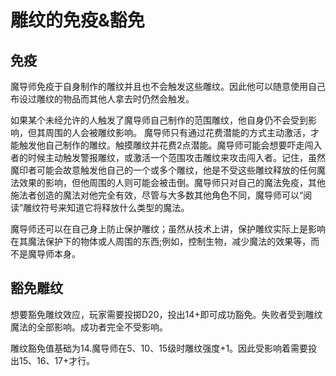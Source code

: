 # 雕纹的免疫&豁免

## 免疫

魔导师免疫于自身制作的雕纹并且也不会触发这些雕纹。因此他可以随意使用自己布设过雕纹的物品而其他人拿去时仍然会触发。

如果某个未经允许的人触发了魔导师自己制作的范围雕纹，他自身仍不会受到影响，但其周围的人会被雕纹影响。
魔导师只有通过花费潜能的方式主动激活，才能触发他自己制作的雕纹。触摸雕纹并花费2点潜能。魔导师可能会想要吓走闯入者的时候主动触发警报雕纹，或激活一个范围攻击雕纹来攻击闯入者。记住，虽然魔印者可能会故意触发他自己的一个或多个雕纹，他是不受这些雕纹释放的任何魔法效果的影响，但他周围的人则可能会被击倒。魔导师只对自己的魔法免疫，其他施法者创造的魔法对他完全有效，尽管与大多数其他角色不同，魔导师可以“阅读”雕纹符号来知道它将释放什么类型的魔法。

魔导师还可以在自己身上防止保护雕纹；虽然从技术上讲，保护雕纹实际上是影响在其魔法保护下的物体或人周围的东西;例如，控制生物，减少魔法的效果等，而不是魔导师本身。

## 豁免雕纹

想要豁免雕纹效应，玩家需要投掷D20，投出14+即可成功豁免。失败者受到雕纹魔法的全部影响。成功者完全不受影响。

雕纹豁免值基础为14.魔导师在5、10、15级时雕纹强度+1。因此受影响着需要投出15、16、17+才行。
